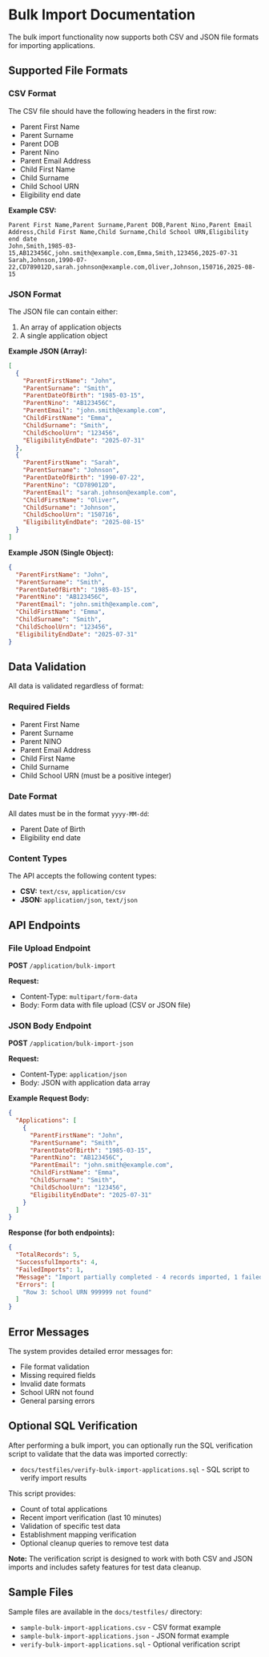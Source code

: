 # Bulk Import Documentation

The bulk import functionality now supports both CSV and JSON file formats for importing applications.

## Supported File Formats

### CSV Format
The CSV file should have the following headers in the first row:
- Parent First Name
- Parent Surname  
- Parent DOB
- Parent Nino
- Parent Email Address
- Child First Name
- Child Surname
- Child School URN
- Eligibility end date

**Example CSV:**
```csv
Parent First Name,Parent Surname,Parent DOB,Parent Nino,Parent Email Address,Child First Name,Child Surname,Child School URN,Eligibility end date
John,Smith,1985-03-15,AB123456C,john.smith@example.com,Emma,Smith,123456,2025-07-31
Sarah,Johnson,1990-07-22,CD789012D,sarah.johnson@example.com,Oliver,Johnson,150716,2025-08-15
```

### JSON Format
The JSON file can contain either:
1. An array of application objects
2. A single application object

**Example JSON (Array):**
```json
[
  {
    "ParentFirstName": "John",
    "ParentSurname": "Smith",
    "ParentDateOfBirth": "1985-03-15",
    "ParentNino": "AB123456C",
    "ParentEmail": "john.smith@example.com",
    "ChildFirstName": "Emma",
    "ChildSurname": "Smith",
    "ChildSchoolUrn": "123456",
    "EligibilityEndDate": "2025-07-31"
  },
  {
    "ParentFirstName": "Sarah",
    "ParentSurname": "Johnson",
    "ParentDateOfBirth": "1990-07-22",
    "ParentNino": "CD789012D",
    "ParentEmail": "sarah.johnson@example.com",
    "ChildFirstName": "Oliver",
    "ChildSurname": "Johnson",
    "ChildSchoolUrn": "150716",
    "EligibilityEndDate": "2025-08-15"
  }
]
```

**Example JSON (Single Object):**
```json
{
  "ParentFirstName": "John",
  "ParentSurname": "Smith",
  "ParentDateOfBirth": "1985-03-15",
  "ParentNino": "AB123456C",
  "ParentEmail": "john.smith@example.com",
  "ChildFirstName": "Emma",
  "ChildSurname": "Smith",
  "ChildSchoolUrn": "123456",
  "EligibilityEndDate": "2025-07-31"
}
```

## Data Validation

All data is validated regardless of format:

### Required Fields
- Parent First Name
- Parent Surname
- Parent NINO
- Parent Email Address
- Child First Name
- Child Surname
- Child School URN (must be a positive integer)

### Date Format
All dates must be in the format `yyyy-MM-dd`:
- Parent Date of Birth
- Eligibility end date

### Content Types
The API accepts the following content types:
- **CSV:** `text/csv`, `application/csv`
- **JSON:** `application/json`, `text/json`

## API Endpoints

### File Upload Endpoint
**POST** `/application/bulk-import`

**Request:**
- Content-Type: `multipart/form-data`
- Body: Form data with file upload (CSV or JSON file)

### JSON Body Endpoint
**POST** `/application/bulk-import-json`

**Request:**
- Content-Type: `application/json`
- Body: JSON with application data array

**Example Request Body:**
```json
{
  "Applications": [
    {
      "ParentFirstName": "John",
      "ParentSurname": "Smith",
      "ParentDateOfBirth": "1985-03-15",
      "ParentNino": "AB123456C",
      "ParentEmail": "john.smith@example.com",
      "ChildFirstName": "Emma",
      "ChildSurname": "Smith",
      "ChildSchoolUrn": "123456",
      "EligibilityEndDate": "2025-07-31"
    }
  ]
}
```

**Response (for both endpoints):**
```json
{
  "TotalRecords": 5,
  "SuccessfulImports": 4,
  "FailedImports": 1,
  "Message": "Import partially completed - 4 records imported, 1 failed. Please check the errors above.",
  "Errors": [
    "Row 3: School URN 999999 not found"
  ]
}
```

## Error Messages

The system provides detailed error messages for:
- File format validation
- Missing required fields
- Invalid date formats
- School URN not found
- General parsing errors

## Optional SQL Verification

After performing a bulk import, you can optionally run the SQL verification script to validate that the data was imported correctly:

- `docs/testfiles/verify-bulk-import-applications.sql` - SQL script to verify import results

This script provides:
- Count of total applications
- Recent import verification (last 10 minutes)
- Validation of specific test data
- Establishment mapping verification
- Optional cleanup queries to remove test data

**Note:** The verification script is designed to work with both CSV and JSON imports and includes safety features for test data cleanup.

## Sample Files

Sample files are available in the `docs/testfiles/` directory:
- `sample-bulk-import-applications.csv` - CSV format example
- `sample-bulk-import-applications.json` - JSON format example
- `verify-bulk-import-applications.sql` - Optional verification script
